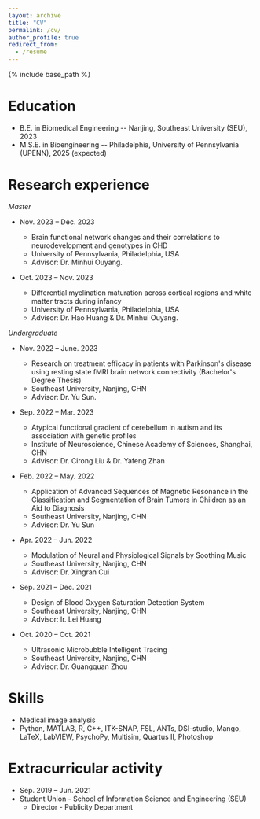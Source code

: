 ```yaml
---
layout: archive
title: "CV"
permalink: /cv/
author_profile: true
redirect_from:
  - /resume
---
```


{% include base_path %}

Education
======
* B.E. in Biomedical Engineering -- Nanjing, Southeast University (SEU), 2023
* M.S.E. in Bioengineering -- Philadelphia, University of Pennsylvania (UPENN), 2025 (expected)

Research experience
======
*Master*
* Nov. 2023 – Dec. 2023
  * Brain functional network changes and their correlations to neurodevelopment and genotypes in CHD
  * University of Pennsylvania, Philadelphia, USA
  * Advisor: Dr. Minhui Ouyang.
    
* Oct. 2023 – Nov. 2023
  * Differential myelination maturation across cortical regions and white matter tracts during infancy
  * University of Pennsylvania, Philadelphia, USA
  * Advisor: Dr. Hao Huang & Dr. Minhui Ouyang.
    
*Undergraduate*
* Nov. 2022 – June. 2023
  * Research on treatment efficacy in patients with Parkinson's disease using resting state fMRI brain network connectivity (Bachelor's Degree Thesis)
  * Southeast University, Nanjing, CHN
  * Advisor: Dr. Yu Sun.

* Sep. 2022 – Mar. 2023
  * Atypical functional gradient of cerebellum in autism and its association with genetic profiles
  * Institute of Neuroscience, Chinese Academy of Sciences, Shanghai, CHN
  * Advisor: Dr. Cirong Liu & Dr. Yafeng Zhan

* Feb. 2022 – May. 2022
  * Application of Advanced Sequences of Magnetic Resonance in the Classification and Segmentation of Brain Tumors in Children as an Aid to Diagnosis
  * Southeast University, Nanjing, CHN
  * Advisor: Dr. Yu Sun
    
* Apr. 2022 – Jun. 2022
  * Modulation of Neural and Physiological Signals by Soothing Music
  * Southeast University, Nanjing, CHN
  * Advisor: Dr. Xingran Cui

* Sep. 2021 – Dec. 2021
  * Design of Blood Oxygen Saturation Detection System
  * Southeast University, Nanjing, CHN
  * Advisor: Ir. Lei Huang

* Oct. 2020 – Oct. 2021
  * Ultrasonic Microbubble Intelligent Tracing
  * Southeast University, Nanjing, CHN
  * Advisor: Dr. Guangquan Zhou
  

Skills
======
* Medical image analysis
* Python, MATLAB, R, C++, ITK-SNAP, FSL, ANTs, DSI-studio, Mango, LaTeX, LabVIEW, PsychoPy, Multisim, Quartus II, Photoshop
  
Extracurricular activity
======
* Sep. 2019 – Jun. 2021
* Student Union - School of Information Science and Engineering (SEU)
  * Director - Publicity Department
